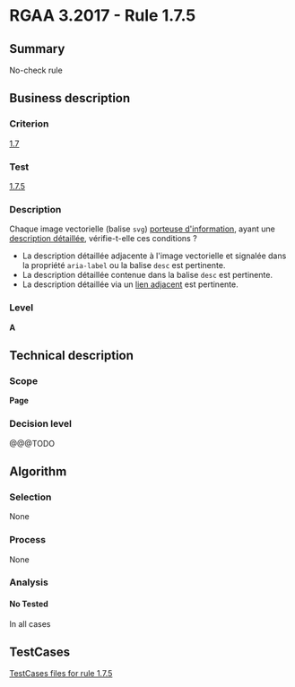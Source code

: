# RGAA 3.2017 - Rule 1.7.5

## Summary
No-check rule


## Business description

### Criterion
[1.7](http://references.modernisation.gouv.fr/rgaa-accessibilite/criteres.html#crit-1-7)

### Test
[1.7.5](http://references.modernisation.gouv.fr/rgaa-accessibilite/criteres.html#test-1-7-5)

### Description
<div lang="fr">Chaque image vectorielle (balise <code lang="en">svg</code>) <a href="http://references.modernisation.gouv.fr/rgaa-accessibilite/glossaire.html#image-porteuse-dinformation">porteuse d'information</a>, ayant une <a href="http://references.modernisation.gouv.fr/rgaa-accessibilite/glossaire.html#description-dtaille-image">description d&#xE9;taill&#xE9;e</a>, v&#xE9;rifie-t-elle ces conditions&nbsp;? <ul><li>La description d&#xE9;taill&#xE9;e adjacente &#xE0; l'image vectorielle et signal&#xE9;e dans la propri&#xE9;t&#xE9; <code lang="en">aria-label</code> ou la balise <code lang="en">desc</code> est pertinente.</li> <li>La description d&#xE9;taill&#xE9;e contenue dans la balise <code lang="en">desc</code> est pertinente.</li> <li>La description d&#xE9;taill&#xE9;e via un <a href="http://references.modernisation.gouv.fr/rgaa-accessibilite/glossaire.html#lien-adjacent">lien adjacent</a> est pertinente.</li> </ul></div>

### Level
**A**


## Technical description

### Scope
**Page**

### Decision level
@@@TODO


## Algorithm

### Selection
None

### Process
None

### Analysis

#### No Tested
In all cases


##  TestCases

[TestCases files for rule 1.7.5](https://github.com/Asqatasun/Asqatasun/tree/develop/rules/rules-rgaa3.2017/src/test/resources/testcases/rgaa32017/Rgaa32017Rule010705/)


